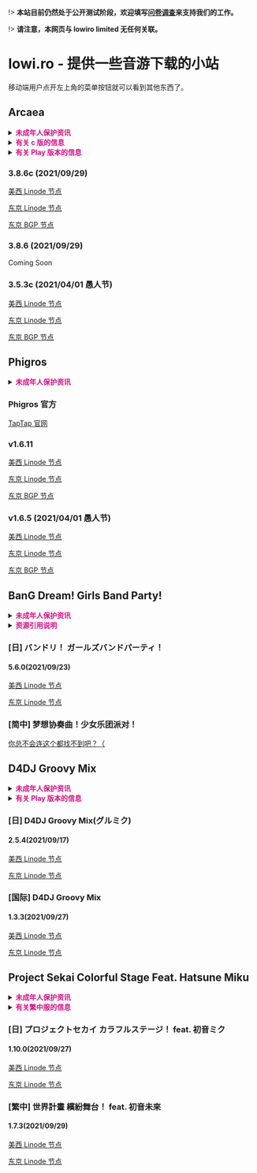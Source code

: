 !> **本站目前仍然处于公开测试阶段，欢迎填写[问卷调查](https://wj.qq.com/s2/1091099/5c62)来支持我们的工作。**

!> **请注意，本网页与 lowiro limited 无任何关联。**

# lowi.ro - 提供一些音游下载的小站

移动端用户点开左上角的菜单按钮就可以看到其他东西了。


## Arcaea

<details>
<summary><font color="#DA0B84"><b>未成年人保护资讯</b></font></summary>

> **Arcaea 可供参考的分级认证信息如下：**
>
> IARC（国际年龄评级联盟系统）: 3+
>
> ESRB（美洲/娱乐软件分级委员会）: Everyone（适合所有人）
>
> PEGI（欧洲/泛欧洲游戏信息组织）: 3
>
> App Store 年龄分级 : 4+

</details>
<details>
<summary><font color="#DA0B84"><b>有关 c 版的信息</b></font></summary>

?> 版本号后含有 c 的是 lowiro 提供的中国大陆版本。该版本没有接入 Google Play 的有关服务，对中国大陆玩家更加友好。同时，该版本可以直接通过支付宝充值记忆源点。您可以直接覆盖 Play 版本来安装本版本，而无需事先卸载。

</details>
<details>
<summary><b><font color="#DA0B84">有关 Play 版本的信息</font></b></summary>

?>  Play 版本需要通过 Play 商店充值记忆源点，同时部分地区可能无法使用 Play Games 服务。如果您下载的文件为 .xapk/.apks 格式，请参照[这里](sai)进行安装。

</details>

### 3.8.6c (2021/09/29)

[美西 Linode 节点](https://liusw.rytsu.org/arcaea_3.8.6c.apk)

[东京 Linode 节点](https://litokyo.rytsu.org/arcaea_3.8.6c.apk)

[东京 BGP 节点](https://jp.rytsu.org/arcaea_3.8.6c.apk)

### 3.8.6 (2021/09/29)

Coming Soon

### 3.5.3c (2021/04/01 愚人节)

[美西 Linode 节点](https://liusw.rytsu.org/arcaea_3.5.3c.apk)

[东京 Linode 节点](https://litokyo.rytsu.org/arcaea_3.5.3c.apk)

[东京 BGP 节点](https://jp.rytsu.org/arcaea_3.5.3c.apk)

## Phigros

<details>
<summary><font color="#DA0B84"><b>未成年人保护资讯</b></font></summary>

> **Phigros 可供参考的分级认证信息如下：**
>
> IARC（国际年龄评级联盟系统）: 12+
>
> ESRB（美洲/娱乐软件分级委员会）: Teen（青少年）
>
> PEGI（欧洲/泛欧洲游戏信息组织）: 12
>
> App Store 年龄分级 : 12+

</details>

### Phigros 官方

[TapTap 官网](https://www.taptap.com/app/165287)

### v1.6.11

[美西 Linode 节点](https://liusw.rytsu.org/phigros_v1.6.11.apk)

[东京 Linode 节点](https://litokyo.rytsu.org/phigros_v1.6.11.apk)

[东京 BGP 节点](https://jp.rytsu.org/phigros_v1.6.11.apk)

### v1.6.5 (2021/04/01 愚人节)

[美西 Linode 节点](https://liusw.rytsu.org/phigros_v1.6.5.apk)

[东京 Linode 节点](https://litokyo.rytsu.org/phigros_v1.6.5.apk)

[东京 BGP 节点](https://jp.rytsu.org/phigros_v1.6.5.apk)

## BanG Dream! Girls Band Party!

<details>
<summary><font color="#DA0B84"><b>未成年人保护资讯</b></font></summary>

> **BanG Dream! GBP 可供参考的分级认证信息如下：**
>
> IARC（国际年龄评级联盟系统）: 3+
>
> ESRB（美洲/娱乐软件分级委员会）: Everyone（适合所有人）
>
> PEGI（欧洲/泛欧洲游戏信息组织）: 3
>
> CADPA（中国大陆/中国数字音像协会）：8+
>
> App Store 年龄分级 : 4+

</details>
<details>
<summary><font color="#DA0B84"><b>资源引用说明</b></font></summary>

?> 日服 GBP 游戏资源转载至 https://bangdream.fun ，你也可以前往该站下载其他区服版本的 GBP。

</details>

### [日] バンドリ！ ガールズバンドパーティ！

#### 5.6.0(2021/09/23)

[美西 Linode 节点](https://liusw.rytsu.org/5.6.0.jp.co.craftegg.band.apk)

[东京 Linode 节点](https://litokyo.rytsu.org/5.6.0.jp.co.craftegg.band.apk)

### [简中] 梦想协奏曲！少女乐团派对！

[你总不会连这个都找不到吧？（](https://game.bilibili.com/bangdream/)

## D4DJ Groovy Mix

<details>
<summary><font color="#DA0B84"><b>未成年人保护资讯</b></font></summary>

> **D4DJ Groovy Mix 可供参考的分级认证信息如下：**
>
> IARC（国际年龄评级联盟系统）: 3+
>
> ESRB（美洲/娱乐软件分级委员会）: Everyone（适合所有人）
>
> PEGI（欧洲/泛欧洲游戏信息组织）: 3
>
> App Store 年龄分级 : 4+

</details>

<details>
<summary><b><font color="#DA0B84">有关 Play 版本的信息</font></b></summary>

?>  如果您下载的文件为 .xapk/.apks 格式，请参照[这里](sai)进行安装。

</details>

### [日] D4DJ Groovy Mix(グルミク)

#### 2.5.4(2021/09/17) 

[美西 Linode 节点](https://liusw.rytsu.org/com.bushiroad.d4dj_2.5.4.xapk)

[东京 Linode 节点](https://litokyo.rytsu.org/com.bushiroad.d4dj_2.5.4.xapk)

### [国际] D4DJ Groovy Mix

#### 1.3.3(2021/09/27)

[美西 Linode 节点](https://liusw.rytsu.org/com.bushiroad.en.d4dj_1.3.3.apk)

[东京 Linode 节点](https://litokyo.rytsu.org/com.bushiroad.en.d4dj_1.3.3.apk)

## Project Sekai Colorful Stage Feat. Hatsune Miku

<details>
<summary><font color="#DA0B84"><b>未成年人保护资讯</b></font></summary>

> ** Project Sekai 可供参考的分级认证信息如下：**
>
> IARC（国际年龄评级联盟系统）: 12+
>
> ESRB（美洲/娱乐软件分级委员会）: Teen（青少年）
>
> PEGI（欧洲/泛欧洲游戏信息组织）: 12
>
> App Store 年龄分级 : 12+

</details>
<details>
<summary><b><font color="#DA0B84">有关繁中服的信息</font></b></summary>

?> 繁中服可能需要**除中国大陆和日本外的亚洲地区 IP **登陆，请提前做好相关准备

</details>

### [日] プロジェクトセカイ カラフルステージ！ feat. 初音ミク

#### 1.10.0(2021/09/27)

[美西 Linode 节点](https://liusw.rytsu.org/com.sega.pjsekai_1.10.0.apk)

[东京 Linode 节点](https://litokyo.rytsu.org/com.sega.pjsekai_1.10.0.apk)

### [繁中] 世界計畫 繽紛舞台！ feat. 初音未來

#### 1.7.3(2021/09/29)

[美西 Linode 节点](https://liusw.rytsu.org/pjsk_com.hermes.mk.asia_1.7.3.apk)

[东京 Linode 节点](https://litokyo.rytsu.org/pjsk_com.hermes.mk.asia_1.7.3.apk)